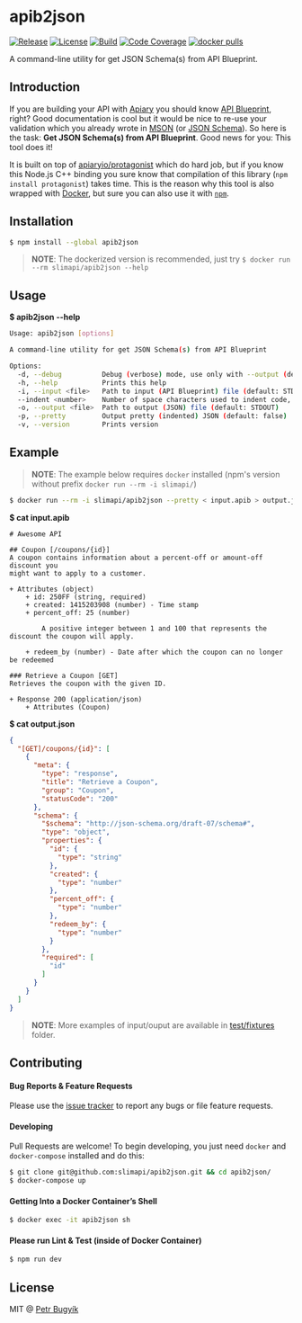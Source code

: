 # apib2json
[![Release][img-release]][link-release]
[![License][img-license]][link-license]
[![Build][img-build]][link-build]
[![Code Coverage][img-coverage]][link-coverage]
[![docker pulls][img-docker-pulls]][link-registry]

A command-line utility for get JSON Schema(s) from API Blueprint.

## Introduction

If you are building your API with [Apiary][link-apiary] you should know [API Blueprint][link-apib], right? Good documentation is cool but it would be nice to re-use your validation which you already wrote in [MSON][link-mson] (or [JSON Schema][link-json-schema]). So here is the task: **Get JSON Schema(s) from API Blueprint**. Good news for you: This tool does it!
  
It is built on top of [apiaryio/protagonist][link-protagonist] which do hard job, but if you know this Node.js C++ binding you sure know that compilation of this library (`npm install protagonist`) takes time. This is the reason why this tool is also wrapped with [Docker][link-docker], but sure you can also use it with [`npm`][link-npm].

## Installation

```bash
$ npm install --global apib2json
```

> **NOTE**: The dockerized version is recommended, just try `$ docker run --rm slimapi/apib2json --help`

## Usage

**$ apib2json --help**

```bash
Usage: apib2json [options]

A command-line utility for get JSON Schema(s) from API Blueprint

Options:
  -d, --debug          Debug (verbose) mode, use only with --output (default: false)
  -h, --help           Prints this help
  -i, --input <file>   Path to input (API Blueprint) file (default: STDIN)
  --indent <number>    Number of space characters used to indent code, use with --pretty (default: 2)
  -o, --output <file>  Path to output (JSON) file (default: STDOUT)
  -p, --pretty         Output pretty (indented) JSON (default: false)
  -v, --version        Prints version
```

## Example

> **NOTE**: The example below requires `docker` installed (npm's version without prefix `docker run --rm -i slimapi/`)

```bash
$ docker run --rm -i slimapi/apib2json --pretty < input.apib > output.json
``` 

**$ cat input.apib**
```
# Awesome API

## Coupon [/coupons/{id}]
A coupon contains information about a percent-off or amount-off discount you
might want to apply to a customer.

+ Attributes (object)
    + id: 250FF (string, required)
    + created: 1415203908 (number) - Time stamp
    + percent_off: 25 (number)

        A positive integer between 1 and 100 that represents the discount the coupon will apply.

    + redeem_by (number) - Date after which the coupon can no longer be redeemed

### Retrieve a Coupon [GET]
Retrieves the coupon with the given ID.

+ Response 200 (application/json)
    + Attributes (Coupon)
```

**$ cat output.json**
```json
{
  "[GET]/coupons/{id}": [
    {
      "meta": {
        "type": "response",
        "title": "Retrieve a Coupon",
        "group": "Coupon",
        "statusCode": "200"
      },
      "schema": {
        "$schema": "http://json-schema.org/draft-07/schema#",
        "type": "object",
        "properties": {
          "id": {
            "type": "string"
          },
          "created": {
            "type": "number"
          },
          "percent_off": {
            "type": "number"
          },
          "redeem_by": {
            "type": "number"
          }
        },
        "required": [
          "id"
        ]
      }
    }
  ]
}
```

> **NOTE**: More examples of input/ouput are available in [test/fixtures](./test/fixtures) folder.

## Contributing

#### Bug Reports & Feature Requests

Please use the [issue tracker][link-issue] to report any bugs or file feature requests.

#### Developing

Pull Requests are welcome! To begin developing, you just need `docker` and `docker-compose` installed and do this:

```bash
$ git clone git@github.com:slimapi/apib2json.git && cd apib2json/
$ docker-compose up
```

#### Getting Into a Docker Container’s Shell
```bash
$ docker exec -it apib2json sh
```

#### Please run Lint & Test (inside of Docker Container)
```bash
$ npm run dev
```

## License
MIT @ [Petr Bugyík][link-twitter]

[link-apiary]: https://apiary.io
[link-apib]: https://github.com/apiaryio/api-blueprint
[link-build]: https://github.com/slimapi/apib2json/actions
[link-coverage]: https://codecov.io/gh/slimapi/apib2json
[link-docker]: https://www.docker.com/what-docker
[link-issue]: https://github.com/slimapi/apib2json/issues
[link-json-schema]: http://json-schema.org
[link-license]: LICENSE.md
[link-microbadger]: https://microbadger.com/images/slimapi/apib2json
[link-mson]: https://github.com/apiaryio/mson
[link-npm]: https://www.npmjs.com/package/apib2json
[link-protagonist]: https://github.com/apiaryio/protagonist
[link-registry]: https://hub.docker.com/r/slimapi/apib2json
[link-release]: https://github.com/slimapi/apib2json/releases
[link-twitter]: https://twitter.com/bugyik

[img-build-status]: https://img.shields.io/travis/slimapi/apib2json/master.svg
[img-build]: https://img.shields.io/github/workflow/status/slimapi/apib2json/Continuous%20Integration/master?style=flat-square&label=Build
[img-coverage]: https://img.shields.io/codecov/c/github/slimapi/apib2json/master?style=flat-square&label=Coverage
[img-docker-pulls]: https://img.shields.io/docker/pulls/slimapi/apib2json.svg?style=flat-square&label=Docker%20Pulls
[img-license]: https://img.shields.io/github/license/slimapi/apib2json?style=flat-square&label=License&color=blue
[img-release]: https://img.shields.io/github/v/tag/slimapi/apib2json.svg?label=Release&style=flat-square
[img-version]: https://images.microbadger.com/badges/version/slimapi/apib2json.svg

